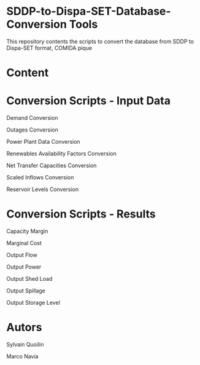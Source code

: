 # SDDP-to-Dispa-SET-Database-Conversion Tools
This repository contents the scripts to convert the database from SDDP to Dispa-SET format, COMIDA pique
# Content

# Conversion Scripts - Input Data

Demand Conversion

Outages Conversion

Power Plant Data Conversion

Renewables Availability Factors Conversion

Net Transfer Capacities Conversion

Scaled Inflows Conversion

Reservoir Levels Conversion

# Conversion Scripts - Results

Capacity Margin

Marginal Cost

Output Flow

Output Power

Output Shed Load

Output Spillage

Output Storage Level

# Autors

Sylvain Quoilin

Marco Navia

